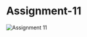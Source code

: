 # Assignment-11
![Assignment 11](https://user-images.githubusercontent.com/105305947/171169801-fa3173bf-a2ee-4a65-bf08-a2c12d681c2e.png)
